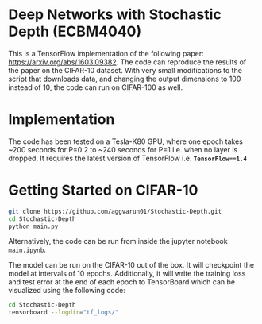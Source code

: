 # Deep Networks with Stochastic Depth (ECBM4040)
This is a TensorFlow implementation of the following paper: https://arxiv.org/abs/1603.09382.
The code can reproduce the results of the paper on the CIFAR-10 dataset. With very small modifications to the script that downloads data, and changing the output dimensions to 100 instead of 10, the code can run on CIFAR-100 as well.

# Implementation
The code has been tested on a Tesla-K80 GPU, where one epoch takes ~200 seconds for P=0.2 to ~240 seconds for P=1 i.e. when no layer is dropped. It requires the latest version of TensorFlow i.e. **`TensorFlow==1.4`**

# Getting Started on CIFAR-10
```bash
git clone https://github.com/aggvarun01/Stochastic-Depth.git
cd Stochastic-Depth
python main.py
```
Alternatively, the code can be run from inside the jupyter notebook `main.ipynb`.

The model can be run on the CIFAR-10 out of the box. It will checkpoint the model at intervals of 10 epochs. Additionally, it will write the training loss and test error at the end of each epoch to TensorBoard which can be visualized using the following code:
```bash
cd Stochastic-Depth
tensorboard --logdir="tf_logs/"
```
